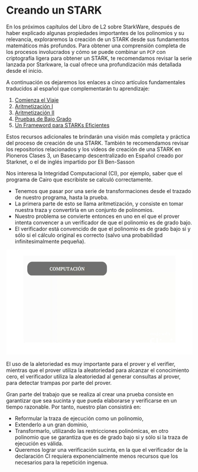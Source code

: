 # Creando un STARK
En los próximos capítulos del Libro de L2 sobre StarkWare, después de haber explicado algunas propiedades importantes de los polinomios y su relevancia, exploraremos la creación de un STARK desde sus fundamentos matemáticos más profundos. Para obtener una comprensión completa de los procesos involucrados y cómo se puede combinar un `PCP` con criptografía ligera para obtener un STARK, te recomendamos revisar la serie lanzada por Starkware, la cual ofrece una profundización más detallada desde el inicio.

A continuación os dejaremos los enlaces a cinco artículos fundamentales traducidos al español que complementarán tu aprendizaje:

1. [Comienza el Viaje](https://github.com/Starknet-Es/Maths-StarknetEs/blob/main/Gu%C3%ADas%20Oficiales/Comienza%20el%20viaje.md)
2. [Aritmetización I](https://github.com/Starknet-Es/Maths-StarknetEs/blob/main/Gu%C3%ADas%20Oficiales/Aritmetizaci%C3%B3n%20I.md)
3. [Aritmetización II](https://github.com/Starknet-Es/Maths-StarknetEs/blob/main/Gu%C3%ADas%20Oficiales/Aritmetizaci%C3%B3n%20II.md)
4. [Pruebas de Bajo Grado](https://github.com/Starknet-Es/Maths-StarknetEs/blob/main/Gu%C3%ADas%20Oficiales/Prueba%20de%20bajo%20grado.md)
5. [Un Frameword para STARKs Eficientes](https://github.com/Starknet-Es/Maths-StarknetEs/blob/main/Gu%C3%ADas%20Oficiales/Un%20marco%20para%20STARKs%20eficientes.md)

Estos recursos adicionales te brindarán una visión más completa y práctica del proceso de creación de una STARK. También te recomendamos revisar los repositorios relacionados y los videos de creación de una STARK en Pioneros Clases 3, un Basecamp descentralizado en Español creado por Starknet, o el de inglés impartido por Eli Ben-Sasson

Nos interesa la Integridad Computacional (CI), por ejemplo, saber que el programa de Cairo que escribiste se calculó correctamente.

* Tenemos que pasar por una serie de transformaciones desde el trazado de nuestro programa, hasta la prueba.
* La primera parte de esto se llama aritmetización, y consiste en tomar nuestra traza y convertirla en un conjunto de polinomios.
* Nuestro problema se convierte entonces en uno en el que el prover intenta convencer a un verificador de que el polinomio es de grado bajo.
* El verificador está convencido de que el polinomio es de grado bajo si y sólo si el cálculo original es correcto (salvo una probabilidad infinitesimalmente pequeña).

![graph](./assets/Stark_5.gif)
<div align="center">
<em></em>
</div>

El uso de la aletoriedad es muy importante para el prover y el verifier, mientras que el prover utiliza la aleatoriedad para alcanzar el conocimiento cero, el verificador utiliza la aleatoriedad al generar consultas al prover, para detectar trampas por parte del prover.

Gran parte del trabajo que se realiza al crear una prueba consiste en garantizar que sea sucinta y que pueda elaborarse y verificarse en un tiempo razonable. Por tanto, nuestro plan consistirá en:

* Reformular la traza de ejecución como un polinomio,
* Extenderlo a un gran dominio,
* Transformarlo, utilizando las restricciones polinómicas, en otro polinomio que se garantiza que es de grado bajo si y sólo si la traza de ejecución es válida.
* Queremos lograr una verificación sucinta, en la que el verificador de la declaración CI requiera exponencialmente menos recursos que los necesarios para la repetición ingenua.

